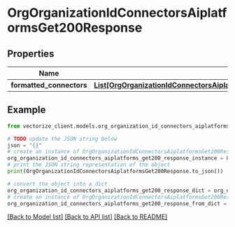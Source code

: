 # OrgOrganizationIdConnectorsAiplatformsGet200Response


## Properties

Name | Type | Description | Notes
------------ | ------------- | ------------- | -------------
**formatted_connectors** | [**List[OrgOrganizationIdConnectorsAiplatformsGet200ResponseFormattedConnectorsInner]**](OrgOrganizationIdConnectorsAiplatformsGet200ResponseFormattedConnectorsInner.md) |  | [optional] 

## Example

```python
from vectorize_client.models.org_organization_id_connectors_aiplatforms_get200_response import OrgOrganizationIdConnectorsAiplatformsGet200Response

# TODO update the JSON string below
json = "{}"
# create an instance of OrgOrganizationIdConnectorsAiplatformsGet200Response from a JSON string
org_organization_id_connectors_aiplatforms_get200_response_instance = OrgOrganizationIdConnectorsAiplatformsGet200Response.from_json(json)
# print the JSON string representation of the object
print(OrgOrganizationIdConnectorsAiplatformsGet200Response.to_json())

# convert the object into a dict
org_organization_id_connectors_aiplatforms_get200_response_dict = org_organization_id_connectors_aiplatforms_get200_response_instance.to_dict()
# create an instance of OrgOrganizationIdConnectorsAiplatformsGet200Response from a dict
org_organization_id_connectors_aiplatforms_get200_response_from_dict = OrgOrganizationIdConnectorsAiplatformsGet200Response.from_dict(org_organization_id_connectors_aiplatforms_get200_response_dict)
```
[[Back to Model list]](../README.md#documentation-for-models) [[Back to API list]](../README.md#documentation-for-api-endpoints) [[Back to README]](../README.md)


